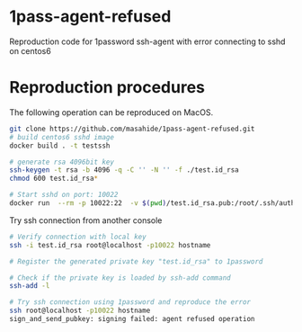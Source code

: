 # 1pass-agent-refused
Reproduction code for 1password ssh-agent with error connecting to sshd on centos6


# Reproduction procedures

The following operation can be reproduced on MacOS.


```bash
git clone https://github.com/masahide/1pass-agent-refused.git
# build centos6 sshd image
docker build . -t testssh

# generate rsa 4096bit key
ssh-keygen -t rsa -b 4096 -q -C '' -N '' -f ./test.id_rsa 
chmod 600 test.id_rsa*

# Start sshd on port: 10022
docker run  --rm -p 10022:22  -v $(pwd)/test.id_rsa.pub:/root/.ssh/authorized_keys testssh /usr/sbin/sshd -d

```

Try ssh connection from another console
```bash
# Verify connection with local key
ssh -i test.id_rsa root@localhost -p10022 hostname

# Register the generated private key "test.id_rsa" to 1password

# Check if the private key is loaded by ssh-add command
ssh-add -l

# Try ssh connection using 1password and reproduce the error
ssh root@localhost -p10022 hostname
sign_and_send_pubkey: signing failed: agent refused operation
```

